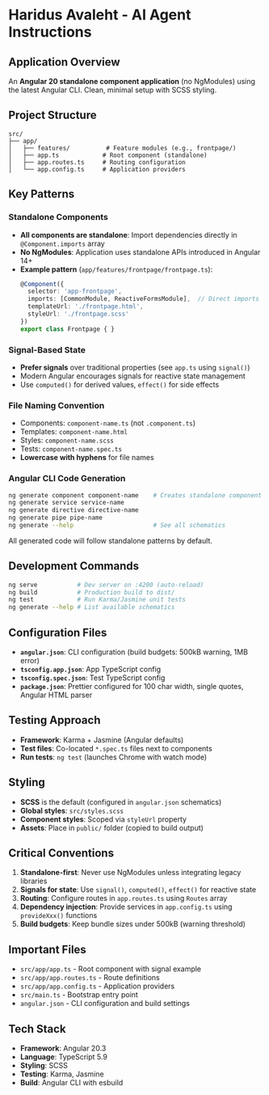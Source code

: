 # Haridus Avaleht - AI Agent Instructions

## Application Overview

An **Angular 20 standalone component application** (no NgModules) using the latest Angular CLI. Clean, minimal setup with SCSS styling.

## Project Structure

```
src/
├── app/
│   ├── features/          # Feature modules (e.g., frontpage/)
│   ├── app.ts            # Root component (standalone)
│   ├── app.routes.ts     # Routing configuration
│   └── app.config.ts     # Application providers
```

## Key Patterns

### Standalone Components
- **All components are standalone**: Import dependencies directly in `@Component.imports` array
- **No NgModules**: Application uses standalone APIs introduced in Angular 14+
- **Example pattern** (`app/features/frontpage/frontpage.ts`):
  ```typescript
  @Component({
    selector: 'app-frontpage',
    imports: [CommonModule, ReactiveFormsModule],  // Direct imports
    templateUrl: './frontpage.html',
    styleUrl: './frontpage.scss'
  })
  export class Frontpage { }
  ```

### Signal-Based State
- **Prefer signals** over traditional properties (see `app.ts` using `signal()`)
- Modern Angular encourages signals for reactive state management
- Use `computed()` for derived values, `effect()` for side effects

### File Naming Convention
- Components: `component-name.ts` (not `.component.ts`)
- Templates: `component-name.html`
- Styles: `component-name.scss`
- Tests: `component-name.spec.ts`
- **Lowercase with hyphens** for file names

### Angular CLI Code Generation
```bash
ng generate component component-name    # Creates standalone component
ng generate service service-name
ng generate directive directive-name
ng generate pipe pipe-name
ng generate --help                      # See all schematics
```

All generated code will follow standalone patterns by default.

## Development Commands

```bash
ng serve           # Dev server on :4200 (auto-reload)
ng build           # Production build to dist/
ng test            # Run Karma/Jasmine unit tests
ng generate --help # List available schematics
```

## Configuration Files

- **`angular.json`**: CLI configuration (build budgets: 500kB warning, 1MB error)
- **`tsconfig.app.json`**: App TypeScript config
- **`tsconfig.spec.json`**: Test TypeScript config
- **`package.json`**: Prettier configured for 100 char width, single quotes, Angular HTML parser

## Testing Approach

- **Framework**: Karma + Jasmine (Angular defaults)
- **Test files**: Co-located `*.spec.ts` files next to components
- **Run tests**: `ng test` (launches Chrome with watch mode)

## Styling

- **SCSS** is the default (configured in `angular.json` schematics)
- **Global styles**: `src/styles.scss`
- **Component styles**: Scoped via `styleUrl` property
- **Assets**: Place in `public/` folder (copied to build output)

## Critical Conventions

1. **Standalone-first**: Never use NgModules unless integrating legacy libraries
2. **Signals for state**: Use `signal()`, `computed()`, `effect()` for reactive state
3. **Routing**: Configure routes in `app.routes.ts` using `Routes` array
4. **Dependency injection**: Provide services in `app.config.ts` using `provideXxx()` functions
5. **Build budgets**: Keep bundle sizes under 500kB (warning threshold)

## Important Files

- `src/app/app.ts` - Root component with signal example
- `src/app/app.routes.ts` - Route definitions
- `src/app/app.config.ts` - Application providers
- `src/main.ts` - Bootstrap entry point
- `angular.json` - CLI configuration and build settings

## Tech Stack
- **Framework**: Angular 20.3
- **Language**: TypeScript 5.9
- **Styling**: SCSS
- **Testing**: Karma, Jasmine
- **Build**: Angular CLI with esbuild
